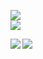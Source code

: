 [![](https://komarev.com/ghpvc/?username=akihironitta&color=green)](https://github.com/antonkomarev/github-profile-views-counter)  
[![](https://github-readme-stats.vercel.app/api?username=akihironitta&theme=solarized-light&count_private=true)](https://github.com/anuraghazra/github-readme-stats)  

<a href="https://github.com/anuraghazra/github-readme-stats">
  <img align="left" src="https://github-readme-stats.vercel.app/api?username=akihironitta&count_private=true&show_icons=true&theme=solarized-light" />
</a>
<a href="https://github.com/anuraghazra/github-readme-stats">
  <img align="left" src="https://github-readme-stats.vercel.app/api/top-langs/?username=akihironitta" />
</a>
